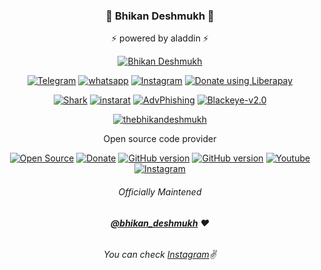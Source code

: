 ### <p align="center">📌 Bhikan Deshmukh 📌<p align="center">
<p align="center"> ⚡ powered by aladdin ⚡<p align="center">

<p align="center"><a href="https://github.com/thebhikandeshmukh"><img title="Bhikan Deshmukh" src="https://github-readme-stats.vercel.app/api?username=thebhikandeshmukh&show_icons=true&include_all_commits=true&theme=default&cache_seconds=3200"></a>
</p>

<p align="center">
<a href="https://t.me/dev_aladdin"><img title="Telegram" src="https://img.shields.io/badge/Telegram-%2CA5E0.svg?&style=for-the-badge&logo=telegram&logoColor=white"></a>
<a href="wa.me/918600525401"><img title="whatsapp" src="https://img.shields.io/badge/WHATSAPP-%2325D366.svg?&style=for-the-badge&logo=whatsapp&logoColor=white"></a>
<a href="https://www.instagram.com/bhikan_deshmukh/"><img title="Instagram" src="https://img.shields.io/badge/instagram-%23E4405F.svg?&style=for-the-badge&logo=instagram&logoColor=white"></a>
<noscript><a href="https://liberapay.com/bhikan_deshmukh/donate"><img alt="Donate using Liberapay" src="https://liberapay.com/assets/widgets/donate.svg"></a></noscript>
</p>

<p align="center">
<a href="https://github.com/thebhikandeshmukh/shark"><img title="Shark" src="https://github-readme-stats.vercel.app/api/pin/?username=thebhikandeshmukh&repo=shark&theme=dark"></a>
<a href="https://github.com/thebhikandeshmukh/instarat"><img title="instarat" src="https://github-readme-stats.vercel.app/api/pin/?username=thebhikandeshmukh&repo=instarat&theme=default"></a>
<a href="https://github.com/thebhikandeshmukh/AdvPhishing"><img title="AdvPhishing" src="https://github-readme-stats.vercel.app/api/pin/?username=thebhikandeshmukh&repo=AdvPhishing&theme=dark"></a>
<a href="https://github.com/thebhikandeshmukh/Blackeye-v2.0"><img title="Blackeye-v2.0" src="https://github-readme-stats.vercel.app/api/pin/?username=thebhikandeshmukh&repo=Blackeye-v2.0&theme=default"></a>
</p>

<p align="center">
<a href="https://github.com/thebhikandeshmukh"><img title="thebhikandeshmukh" src="https://github-readme-stats.vercel.app/api/top-langs/?username=thebhikandeshmukh&layout=compact"></a>
</p>

<p align="center">Open source code provider<p align="center">

<p align="center">
<a href="https://github.com/thebhikandeshmukh"><img title="Open Source" src="https://img.shields.io/badge/Open%20Source-%E2%99%A5-red" ></a>
<a href="https://instamojo.com/@dpanshunarwal"><img title="Donate" src="https://img.shields.io/badge/Donate-Paytm-blue" ></a>
<a href="https://github.com/thebhikandeshmukh/Termux-Keys"><img title="GitHub version" src="https://d25lcipzij17d.cloudfront.net/badge.svg?id=gh&type=6&v=1.0.0&x2=0" ></a>
<a href="https://github.com/thebhikandeshmukh"><img title="GitHub version" src="https://img.shields.io/badge/licences-thebhikandeshmukh-red" ></a>
<a href="https://www.youtube.com/deepanshunarwal"><img alt="Youtube" src="https://img.shields.io/badge/You-Tube-red"/></a>
<a href="https://instagram.com/bhikan_deshmukh"><img alt="Instagram" src="https://img.shields.io/badge/Instagram-thebhikandeshmukh-ff69b4"/></a>
</p>

###### <p align="center">*Officially Maintened*</p>
###### <p align="center"> *[**@bhikan_deshmukh**](https://www.instagram.com/bhikan_deshmukh/) ❤️*</p>
###### <p align="center"> *You can check [Instagram](https://www.instagram.com/bhikan_deshmukh)✌*</p>


